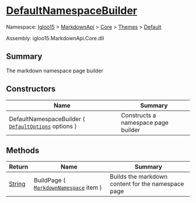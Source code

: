 # [DefaultNamespaceBuilder](./DefaultNamespaceBuilder.md)

Namespace: [Igloo15]() > [MarkdownApi]() > [Core](./../../README.md) > [Themes](./../README.md) > [Default](./README.md)

Assembly: igloo15.MarkdownApi.Core.dll

## Summary
The markdown namespace page builder

## Constructors

| Name | Summary | 
| --- | --- | 
| DefaultNamespaceBuilder ( [`DefaultOptions`](./DefaultOptions.md) options ) | Constructs a namespace page builder | 


## Methods

| Return | Name | Summary | 
| --- | --- | --- | 
| [String](https://docs.microsoft.com/en-us/dotnet/api/System.String) | BuildPage ( [`MarkdownNamespace`](./../../MarkdownItems/MarkdownNamespace.md) item ) | Builds the markdown content for the namespace page | 


